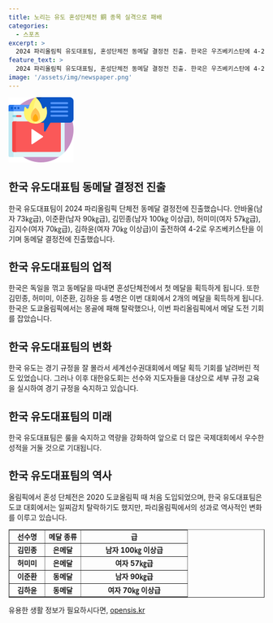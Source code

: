```yaml
---
title: 노리는 유도 혼성단체전 銅 종목 실격으로 패배
categories:
  - 스포츠
excerpt: >
  2024 파리올림픽 유도대표팀, 혼성단체전 동메달 결정전 진출. 한국은 우즈베키스탄에 4-2로 이기며 결승진출. 이번 대회에서 6명이 출전, 4명이 메달 획득 기회. 혼성 단체전은 도쿄올림픽에서 처음 도입되었고, 한국은 그때 탈락. 그러나 우즈베키스탄을 꺾고 메달 도전 기회를 잡았다. 이전에는 경기 규정을 잘 몰라 실격 사태 발생. 하지만 이후 대한유도회는 규정 교육을 실시해 선수 및 지도자를 지원했다.
feature_text: >
  2024 파리올림픽 유도대표팀, 혼성단체전 동메달 결정전 진출. 한국은 우즈베키스탄에 4-2로 이기며 결승진출. 이번 대회에서 6명이 출전, 4명이 메달 획득 기회. 혼성 단체전은 도쿄올림픽에서 처음 도입되었고, 한국은 그때 탈락. 그러나 우즈베키스탄을 꺾고 메달 도전 기회를 잡았다. 이전에는 경기 규정을 잘 몰라 실격 사태 발생. 하지만 이후 대한유도회는 규정 교육을 실시해 선수 및 지도자를 지원했다.
image: '/assets/img/newspaper.png'
---
```


<p><img src="/assets/img/news.png" alt="rentncar 속보" /></p>

<h2 data-ke-size="size26">한국 유도대표팀 동메달 결정전 진출</h2>

<p data-ke-size="size16">한국 유도대표팀이 2024 파리올림픽 단체전 동메달 결정전에 진출했습니다. 안바울(남자 73㎏급), 이준환(남자 90㎏급), 김민종(남자 100㎏ 이상급), 허미미(여자 57㎏급), 김지수(여자 70㎏급), 김하윤(여자 70㎏ 이상급)이 출전하여 4-2로 우즈베키스탄을 이기며 동메달 결정전에 진출했습니다.</p>

<h2 data-ke-size="size26">한국 유도대표팀의 업적</h2>

<p data-ke-size="size16">한국은 독일을 꺾고 동메달을 따내면 혼성단체전에서 첫 메달을 획득하게 됩니다. 또한 김민종, 허미미, 이준환, 김하윤 등 4명은 이번 대회에서 2개의 메달을 획득하게 됩니다. 한국은 도쿄올림픽에서는 몽골에 패해 탈락했으나, 이번 파리올림픽에서 메달 도전 기회를 잡았습니다.</p>

<h2 data-ke-size="size26">한국 유도대표팀의 변화</h2>

<p data-ke-size="size16">한국 유도는 경기 규정을 잘 몰라서 세계선수권대회에서 메달 획득 기회를 날려버린 적도 있었습니다. 그러나 이후 대한유도회는 선수와 지도자들을 대상으로 세부 규정 교육을 실시하여 경기 규정을 숙지하고 있습니다.</p>

<h2 data-ke-size="size26">한국 유도대표팀의 미래</h2>

<p data-ke-size="size16">한국 유도대표팀은 룰을 숙지하고 역량을 강화하여 앞으로 더 많은 국제대회에서 우수한 성적을 거둘 것으로 기대됩니다.</p>

<h2 data-ke-size="size26">한국 유도대표팀의 역사</h2>

<p data-ke-size="size16">올림픽에서 혼성 단체전은 2020 도쿄올림픽 때 처음 도입되었으며, 한국 유도대표팀은 도쿄 대회에서는 일찌감치 탈락하기도 했지만, 파리올림픽에서의 성과로 역사적인 변화를 이루고 있습니다.</p>

<div class="content-table" data-ke-size="size16">
<table style="width: 100%;" border="1">
<tbody>
<tr>
<td style="text-align: center; width: 20%;"><b>선수명</b></td>
<td style="text-align: center; width: 20%;"><b>메달 종류</b></td>
<td style="text-align: center; width: 60%;"><b>급</b></td>
</tr>
<tr>
<td style="text-align: center; height: 17px;"><b>김민종</b></td>
<td style="text-align: center; height: 17px;"><b>은메달</b></td>
<td style="text-align: center; height: 17px;"><b>남자 100㎏ 이상급</b></td>
</tr>
<tr>
<td style="text-align: center; height: 17px;"><b>허미미</b></td>
<td style="text-align: center; height: 17px;"><b>은메달</b></td>
<td style="text-align: center; height: 17px;"><b>여자 57㎏급</b></td>
</tr>
<tr>
<td style="text-align: center; height: 17px;"><b>이준환</b></td>
<td style="text-align: center; height: 17px;"><b>동메달</b></td>
<td style="text-align: center; height: 17px;"><b>남자 90㎏급</b></td>
</tr>
<tr>
<td style="text-align: center; height: 17px;"><b>김하윤</b></td>
<td style="text-align: center; height: 17px;"><b>동메달</b></td>
<td style="text-align: center; height: 17px;"><b>여자 70㎏ 이상급</b></td>
</tr>
</tbody>
</table>
</div>
유용한 생활 정보가 필요하시다면, <a href="https://opensis.kr" rel="dofollow">opensis.kr</a>


